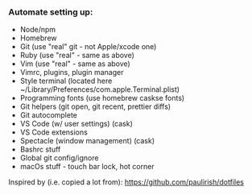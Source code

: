 ### Automate setting up:

- Node/npm
- Homebrew
- Git (use "real" git - not Apple/xcode one)
- Ruby (use "real" - same as above)
- Vim (use "real" - same as above)
- Vimrc, plugins, plugin manager
- Style terminal (located here ~/Library/Preferences/com.apple.Terminal.plist)
- Programming fonts (use homebrew caskse fonts)
- Git helpers (git open, git recent, prettier diffs)
- Git autocomplete
- VS Code (w/ user settings) (cask)
- VS Code extensions
- Spectacle (window management) (cask)
- Bashrc stuff
- Global git config/ignore
- macOs stuff - touch bar lock, hot corner


Inspired by (i.e. copied a lot from): https://github.com/paulirish/dotfiles 
